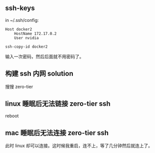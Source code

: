 ## ssh-keys

in ~/.ssh/config:

```
Host docker2
    HostName 172.17.0.2
    User nvidia
```

```
ssh-copy-id docker2
```

输入一次密码，然后后面就不用密码了。

## 构建 ssh 内网 solution

搜搜 zero-tier

## linux 睡眠后无法链接 zero-tier ssh

reboot

## mac 睡眠后无法连接 zero-tier ssh

此时 linux 却可以连接。这时候我重启，连不上，等了几分钟然后就连上了。

